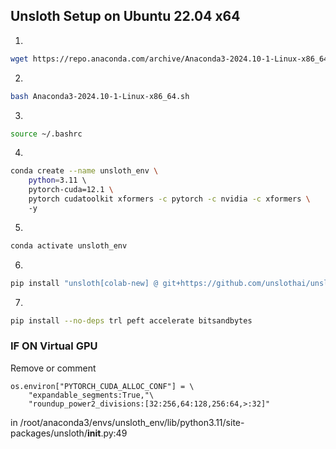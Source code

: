 ## Unsloth Setup on Ubuntu 22.04 x64
1. 
```bash {cmd=true}
wget https://repo.anaconda.com/archive/Anaconda3-2024.10-1-Linux-x86_64.sh
```
2. 
```bash {cmd=true}
bash Anaconda3-2024.10-1-Linux-x86_64.sh
```
3. 
```bash {cmd=true}
source ~/.bashrc
```
4. 
```bash {cmd=true}
conda create --name unsloth_env \  
    python=3.11 \  
    pytorch-cuda=12.1 \  
    pytorch cudatoolkit xformers -c pytorch -c nvidia -c xformers \  
    -y
```
5. 
```bash {cmd=true}
conda activate unsloth_env
```
6. 
```bash {cmd=true}
pip install "unsloth[colab-new] @ git+https://github.com/unslothai/unsloth.git"
```
7. 
```bash {cmd=true}
pip install --no-deps trl peft accelerate bitsandbytes
```

### IF ON Virtual GPU
Remove or comment
```
os.environ["PYTORCH_CUDA_ALLOC_CONF"] = \
    "expandable_segments:True,"\
    "roundup_power2_divisions:[32:256,64:128,256:64,>:32]"
```
in /root/anaconda3/envs/unsloth_env/lib/python3.11/site-packages/unsloth/__init__.py:49
